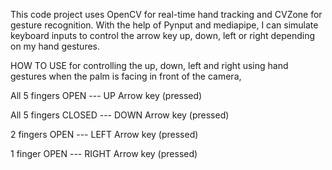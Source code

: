 This code project uses OpenCV for real-time hand tracking and CVZone for gesture recognition. With the help of Pynput and mediapipe, I can simulate keyboard inputs to control the arrow key up, down, left or right depending on my hand gestures.



HOW TO USE for controlling the up, down, left and right using hand gestures when the palm is facing in front of the camera,


All 5 fingers OPEN   ---   UP Arrow key (pressed)

All 5 fingers CLOSED   ---   DOWN Arrow key (pressed)

2 fingers OPEN   ---   LEFT Arrow key (pressed)

1 finger OPEN   ---   RIGHT Arrow key (pressed)
